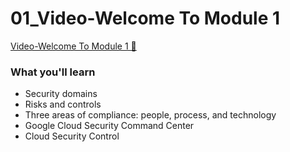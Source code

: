 # 01_Video-Welcome To Module 1

[Video-Welcome To Module 1 &#128279;](https://www.coursera.org/learn/strategies-for-cloud-security-risk-management/lecture/d5oiq/welcome-to-module-1)

### What you'll learn

- Security domains
- Risks and controls
- Three areas of compliance: people, process, and technology
- Google Cloud Security Command Center
- Cloud Security Control

